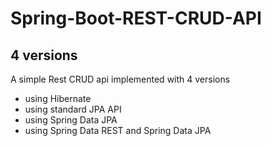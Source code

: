 # Spring-Boot-REST-CRUD-API
## 4 versions

A simple Rest CRUD api implemented with 4 versions
- using Hibernate
- using standard JPA API
- using Spring Data JPA
- using Spring Data REST and Spring Data JPA

